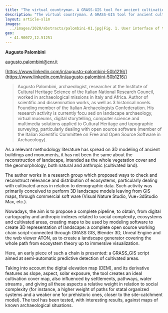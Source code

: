 ```yaml
---
title: "The virtual countryman. A GRASS-GIS tool for ancient cultivation identification"
description: "The virtual countryman. A GRASS-GIS tool for ancient cultivation identification"
layout: article-slim
images:
  ../images/2020/abstracts/palombini-01.jpg|Fig. 1. User interface of the predictive tool (r.countryman)
geo:
  - 41.90072,12.51251
---
```


**Augusto Palombini**

[augusto.palombini@cnr.it](mailto:augusto.palombini@cnr.it)

[https://www.linkedin.com/in/augusto-palombini-50b1216/](https://www.linkedin.com/in/augusto-palombini-50b1216/)

> Augusto Palombini, archaeologist, researcher at the Institute of Cultural Heritage Science of the Italian National Research Council, worked in archaeological missions in Italy and Africa. Author of scientific and dissemination works, as well as 3 historical novels. Founding member of the Italian Archaeologists Confederation. His research activity is currently focu sed on landscape archaeology, virtual museums, digital storytelling, computer science and multimedia solutions applied to Cultural Heritage and topographic surveying, particularly dealing with open source software (member of the Italian Scientific Committee on Free and Open Source Software in Archaeology).

As a relevant methodology literature has spread on 3D modeling of ancient buildings and monuments, it has not been the same about the reconstruction of landscape, intended as the whole vegetation cover and the geomorphology, both natural and anthropic (cultivated land).

The author works in a research group which proposed ways to check and reconstruct relevance and distribution of ecosystems, particularly dealing with cultivated areas in relation to demographic data. Such activity was primarily conceived to perform 3D landscape models leaving from GIS maps, through commercial soft ware (Visual Nature Studio, Vue+3dStudio Max, etc.).

Nowadays, the aim is to propose a complete pipeline, to obtain, from digital cartography and anthropic indexes related to social complexity, ecosystems and cultivated areas, creating maps to be used by modeling software to create 3D  representation of landscape: a complete open source working chain script-connected through GRASS GIS, Blender 3D, Unreal Engine and the web viewer ATON, as to create a landscape generator covering the whole path from ecosystem theory up to immersive visualization. 

Here, an early piece of such a chain  is presented: a GRASS_GIS script aimed at semi-automatic  predictive detection of cultivated areas. 

Taking into account the digital elevation map (DEM), and its derivative  features as slope, aspect, solar exposure, the tool creates an ideal cultivation cover map, also influenced by settlements, pathways, water streams , and giving all these aspects a relative weight in relation to social complexity (for instance, a higher weight of paths for statal organized systems and a weaker one for prehistoric ones, closer to the site-catchment  model). The tool has been tested, with interesting results, against maps of known archaeological situations.
